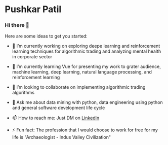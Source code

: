 # Pushkar Patil

### Hi there 👋

Here are some ideas to get you started:

- 🔭 I’m currently working on exploring deepe learning and reinforcement learning techniques for algorithmic trading and analyzing mental health in corporate sector


- 🌱 I’m currently learning Vue for presenting my work to grater audience, machine learning, deep learning, natural language processing, and reinforcement learning


- 👯 I’m looking to collaborate on implementing algorithmic trading algorithms


- 💬 Ask me about data mining with python, data engineering using python and general software development life cycle


- 📫 How to reach me: Just DM on [LinkedIn](https://www.linkedin.com/in/patilpushkarp/)


- ⚡ Fun fact: The profession that I would choose to work for free for my life is "Archaeologist - Indus Valley Civilization"
